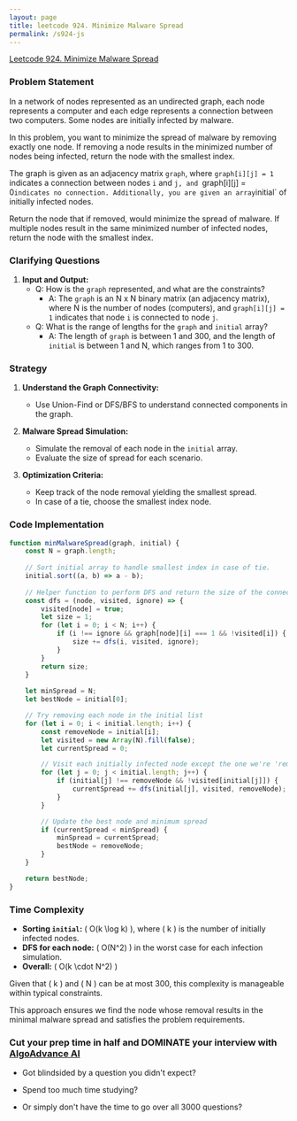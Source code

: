 ```yaml
---
layout: page
title: leetcode 924. Minimize Malware Spread
permalink: /s924-js
---
```

[Leetcode 924. Minimize Malware Spread](https://algoadvance.github.io/algoadvance/l924)
### Problem Statement

In a network of nodes represented as an undirected graph, each node represents a computer and each edge represents a connection between two computers. Some nodes are initially infected by malware.

In this problem, you want to minimize the spread of malware by removing exactly one node. If removing a node results in the minimized number of nodes being infected, return the node with the smallest index. 

The graph is given as an adjacency matrix `graph`, where `graph[i][j] = 1` indicates a connection between nodes `i` and `j, and `graph[i][j] = 0` indicates no connection. Additionally, you are given an array `initial` of initially infected nodes.

Return the node that if removed, would minimize the spread of malware. If multiple nodes result in the same minimized number of infected nodes, return the node with the smallest index.

### Clarifying Questions

1. **Input and Output:**
   - Q: How is the `graph` represented, and what are the constraints?
     - A: The `graph` is an N x N binary matrix (an adjacency matrix), where N is the number of nodes (computers), and `graph[i][j] = 1` indicates that node `i` is connected to node `j`.
   - Q: What is the range of lengths for the `graph` and `initial` array?
     - A: The length of `graph` is between 1 and 300, and the length of `initial` is between 1 and N, which ranges from 1 to 300.

### Strategy

1. **Understand the Graph Connectivity:**
   - Use Union-Find or DFS/BFS to understand connected components in the graph.

2. **Malware Spread Simulation:**
   - Simulate the removal of each node in the `initial` array.
   - Evaluate the size of spread for each scenario.

3. **Optimization Criteria:**
   - Keep track of the node removal yielding the smallest spread.
   - In case of a tie, choose the smallest index node.

### Code Implementation

```javascript
function minMalwareSpread(graph, initial) {
    const N = graph.length;
    
    // Sort initial array to handle smallest index in case of tie.
    initial.sort((a, b) => a - b);
    
    // Helper function to perform DFS and return the size of the connected component.
    const dfs = (node, visited, ignore) => {
        visited[node] = true;
        let size = 1;
        for (let i = 0; i < N; i++) {
            if (i !== ignore && graph[node][i] === 1 && !visited[i]) {
                size += dfs(i, visited, ignore);
            }
        }
        return size;
    }
    
    let minSpread = N;
    let bestNode = initial[0];

    // Try removing each node in the initial list
    for (let i = 0; i < initial.length; i++) {
        const removeNode = initial[i];
        let visited = new Array(N).fill(false);
        let currentSpread = 0;

        // Visit each initially infected node except the one we're 'removing'
        for (let j = 0; j < initial.length; j++) {
            if (initial[j] !== removeNode && !visited[initial[j]]) {
                currentSpread += dfs(initial[j], visited, removeNode);
            }
        }

        // Update the best node and minimum spread
        if (currentSpread < minSpread) {
            minSpread = currentSpread;
            bestNode = removeNode;
        }
    }

    return bestNode;
}
```

### Time Complexity
- **Sorting `initial`:** \( O(k \log k) \), where \( k \) is the number of initially infected nodes.
- **DFS for each node:** \( O(N^2) \) in the worst case for each infection simulation.
- **Overall:** \( O(k \cdot N^2) \)

Given that \( k \) and \( N \) can be at most 300, this complexity is manageable within typical constraints.

This approach ensures we find the node whose removal results in the minimal malware spread and satisfies the problem requirements.


### Cut your prep time in half and DOMINATE your interview with [AlgoAdvance AI](https://algoAdvance.com)

- Got blindsided by a question you didn't expect?

- Spend too much time studying?

- Or simply don't have the time to go over all 3000 questions?

